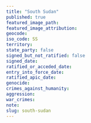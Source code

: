 ```yaml
---
title: "South Sudan"
published: true
featured_image_path:
featured_image_attribution:
geocode:
iso_code: SS
territory:
state_party: false
signed_but_not_ratified: false
signed_date:
ratified_or_acceded_date:
entry_into_force_date:
ratified_apic_date:
genocide:
crimes_against_humanity:
aggression:
war_crimes:
note:
slug: south-sudan
---
```

